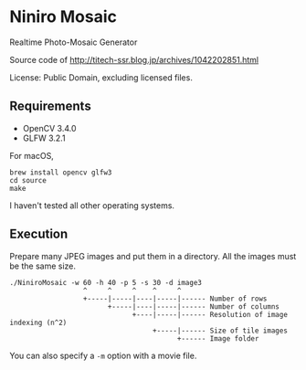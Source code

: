 # Niniro Mosaic

Realtime Photo-Mosaic Generator

Source code of http://titech-ssr.blog.jp/archives/1042202851.html

License: Public Domain, excluding licensed files.

## Requirements

- OpenCV 3.4.0
- GLFW 3.2.1

For macOS,
```
brew install opencv glfw3
cd source
make
```

I haven't tested all other operating systems.

## Execution

Prepare many JPEG images and put them in a directory. All the images must be the same size.

```
./NiniroMosaic -w 60 -h 40 -p 5 -s 30 -d image3
                  ^     ^     ^    ^     ^
                  +-----|-----|----|-----|------ Number of rows
                        +-----|----|-----|------ Number of columns
                              +----|-----|------ Resolution of image indexing (n^2)
                                   +-----|------ Size of tile images
                                         +------ Image folder
```

You can also specify a `-m` option with a movie file.